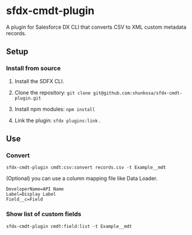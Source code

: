 # sfdx-cmdt-plugin

A plugin for Salesforce DX CLI that converts CSV to XML custom metadata records.

## Setup

### Install from source
1. Install the SDFX CLI.

2. Clone the repository: `git clone git@github.com:shunkosa/sfdx-cmdt-plugin.git`

3. Install npm modules: `npm install`

4. Link the plugin: `sfdx plugins:link` .

## Use
### Convert
`sfdx-cmdt-plugin cmdt:csv:convert records.csv -t Example__mdt`

(Optional) you can use a column mapping file like Data Loader.
```
DeveloperName=API Name
Label=Display Label
Field__c=Field
```

### Show list of custom fields
`sfdx-cmdt-plugin cmdt:field:list -t Example__mdt`
